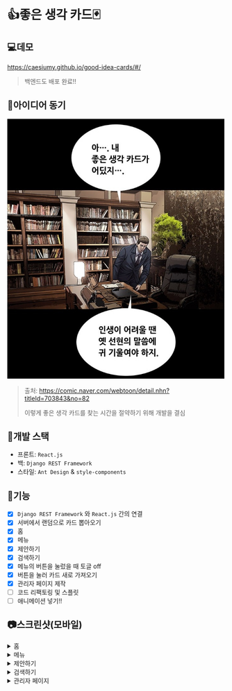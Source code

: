 # 👍좋은 생각 카드🃏

## 💻데모

https://caesiumy.github.io/good-idea-cards/#/

> 백엔드도 배포 완료!!

## 🎈아이디어 동기

<img src="./screenshots/good_idea_card.png" width="500">

> 출처: https://comic.naver.com/webtoon/detail.nhn?titleId=703843&no=82
>
> 이렇게 좋은 생각 카드를 찾는 시간을 절약하기 위해 개발을 결심

## 🧱개발 스택

- 프론트: `React.js`
- 백: `Django REST Framework`
- 스타일: `Ant Design` & `style-components`

## 📌기능

- [x] `Django REST Framework` 와 `React.js` 간의 연결
- [x] 서버에서 랜덤으로 카드 뽑아오기
- [x] 홈 
- [x] 메뉴 
- [x] 제안하기
- [x] 검색하기
- [x] 메뉴의 버튼을 눌렀을 때 토글 off
- [x] 버튼을 눌러 카드 새로 가져오기
- [x] 관리자 페이지 제작
- [ ] 코드 리팩토링 및 스플릿
- [ ] 애니메이션 넣기!!

## 📷스크린샷(모바일)

<details>
<summary>홈</summary>
<img src="./screenshots/localhost_3000_(Galaxy&#32;S5).png" width=400px>
</details>

<details>
<summary>메뉴</summary>
<img src="./screenshots/localhost_3000_(Galaxy&#32;S5)&#32;(1).png" width=400px>
</details>

<details>
<summary>제안하기</summary>
<img src="./screenshots/localhost_3000_(Galaxy&#32;S5)&#32;(3).png" width=400px>
</details>

<details>
<summary>검색하기</summary>
<img src="./screenshots/localhost_3000_(Galaxy&#32;S5)&#32;(2).png" width=400px>
</details>

<details>
<summary>관리자 페이지</summary>
<img src="./screenshots/localhost_3000_(Galaxy&#32;S5)&#32;(5).png" width=400px>
<br/>
<a href="https://raw.githubusercontent.com/CaesiumY/good-idea-cards/master/screenshots/localhost_3000_(Galaxy%20S5)%20(4).png">PC버전</a>
</details>